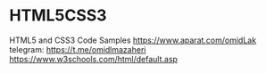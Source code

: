 # HTML5CSS3
HTML5 and CSS3 Code Samples
https://www.aparat.com/omidLak
telegram: https://t.me/omidlmazaheri
https://www.w3schools.com/html/default.asp


